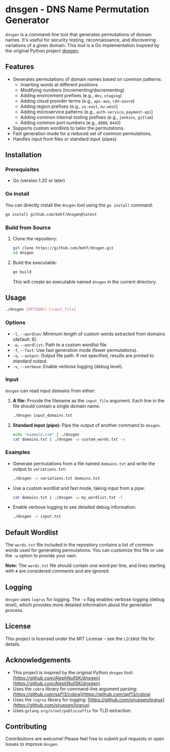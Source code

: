 # dnsgen - DNS Name Permutation Generator

`dnsgen` is a command-line tool that generates permutations of domain names. It's useful for security testing, reconnaissance, and discovering variations of a given domain. This tool is a Go implementation inspired by the original Python project [dnsgen](https://github.com/AlephNullSK/dnsgen).

## Features

*   Generates permutations of domain names based on common patterns:
    *   Inserting words at different positions
    *   Modifying numbers (incrementing/decrementing)
    *   Adding environment prefixes (e.g., `dev`, `staging`)
    *   Adding cloud provider terms (e.g., `api-aws`, `cdn-azure`)
    *   Adding region prefixes (e.g., `us-east`, `eu-west`)
    *   Adding microservice patterns (e.g., `auth-service`, `payment-api`)
    *   Adding common internal tooling prefixes (e.g., `jenkins`, `gitlab`)
    *   Adding common port numbers (e.g., `8080`, `8443`)
*   Supports custom wordlists to tailor the permutations.
*   Fast generation mode for a reduced set of common permutations.
*   Handles input from files or standard input (pipes).

## Installation

### Prerequisites

*   Go (version 1.20 or later)

### Go Install

You can directly install the `dnsgen` tool using the `go install` command:

```bash
go install github.com/behf/dnsgen@latest
```

### Build from Source

1. Clone the repository:

    ```bash
    git clone https://github.com/behf/dnsgen.git
    cd dnsgen
    ```
2. Build the executable:

    ```bash
    go build
    ```

    This will create an executable named `dnsgen` in the current directory.

## Usage

```bash
./dnsgen [OPTIONS] [input_file]
```

### Options

*   `-l`, `--wordlen`: Minimum length of custom words extracted from domains (default: 6).
*   `-w`, `--wordlist`: Path to a custom wordlist file.
*   `-f`, `--fast`: Use fast generation mode (fewer permutations).
*   `-o`, `--output`: Output file path. If not specified, results are printed to standard output.
*   `-v`, `--verbose`: Enable verbose logging (debug level).

### Input

`dnsgen` can read input domains from either:

1. **A file:** Provide the filename as the `input_file` argument. Each line in the file should contain a single domain name.

    ```bash
    ./dnsgen input_domains.txt
    ```
2. **Standard input (pipe):** Pipe the output of another command to `dnsgen`.

    ```bash
    echo "example.com" | ./dnsgen
    cat domains.txt | ./dnsgen -w custom_words.txt -v
    ```

### Examples

*   Generate permutations from a file named `domains.txt` and write the output to `variations.txt`:

    ```bash
    ./dnsgen -o variations.txt domains.txt
    ```

*   Use a custom wordlist and fast mode, taking input from a pipe:

    ```bash
    cat domains.txt | ./dnsgen -w my_wordlist.txt -f
    ```

*   Enable verbose logging to see detailed debug information:

    ```bash
    ./dnsgen -v input.txt
    ```

## Default Wordlist

The `words.txt` file included in the repository contains a list of common words used for generating permutations. You can customize this file or use the `-w` option to provide your own.

**Note:** The `words.txt` file should contain one word per line, and lines starting with `#` are considered comments and are ignored.

## Logging

`dnsgen` uses `logrus` for logging. The `-v` flag enables verbose logging (debug level), which provides more detailed information about the generation process.

## License

This project is licensed under the MIT License - see the `LICENSE` file for details.

## Acknowledgements

*   This project is inspired by the original Python `dnsgen` tool: [https://github.com/AlephNullSK/dnsgen](https://github.com/AlephNullSK/dnsgen)
*   Uses the `cobra` library for command-line argument parsing: [https://github.com/spf13/cobra](https://github.com/spf13/cobra)
*   Uses the `logrus` library for logging: [https://github.com/sirupsen/logrus](https://github.com/sirupsen/logrus)
*   Uses `golang.org/x/net/publicsuffix` for TLD extraction.

## Contributing

Contributions are welcome! Please feel free to submit pull requests or open issues to improve `dnsgen`.
